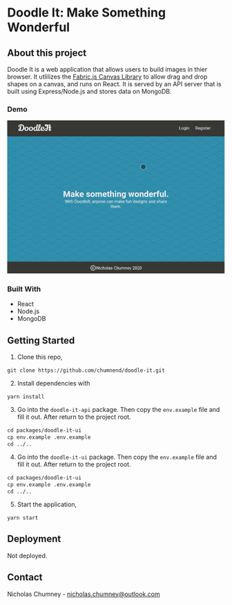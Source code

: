 # Doodle It: Make Something Wonderful

## About this project
Doodle It is a web application that allows users to build images
in thier browser. It utlilizes the [Fabric.js Canvas Library](http://fabricjs.com/)
to allow drag and drop shapes on a canvas, and runs on React. It is served by an API
server that is built using Express/Node.js and stores data on MongoDB.

### Demo
<p align="center">
  <img src="doodle-it-capture.gif" alt="animated" />
</p>

### Built With
- React
- Node.js
- MongoDB

## Getting Started
1) Clone this repo, 

```
git clone https://github.com/chumnend/doodle-it.git
```

2) Install dependencies with 

```
yarn install
```

3) Go into the `doodle-it-api` package. Then copy the `env.example` file and fill it out. After return to the project root.

```
cd packages/doodle-it-ui
cp env.example .env.example
cd ../..
```

4) Go into the `doodle-it-ui` package. Then copy the `env.example` file and fill it out. After return to the project root.

```
cd packages/doodle-it-ui
cp env.example .env.example
cd ../..
```

5) Start the application,

```
yarn start
```

## Deployment 
Not deployed.

## Contact
Nicholas Chumney - [nicholas.chumney@outlook.com](nicholas.chumney@outlook.com) 
